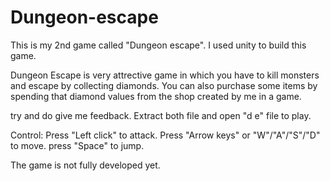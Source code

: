# Dungeon-escape
This is my 2nd game called "Dungeon escape". I used unity to build this game.

Dungeon Escape is very
attrective game in which you have to kill monsters
and escape by collecting diamonds. You can also
purchase some items by spending that diamond
values from the shop created by me in a game.

try and do give me feedback.
Extract both file and open "d e" file to play.

Control:
Press "Left click" to attack. Press "Arrow keys" or "W"/"A"/"S"/"D" to move. press "Space" to jump.

The game is not fully developed yet.
